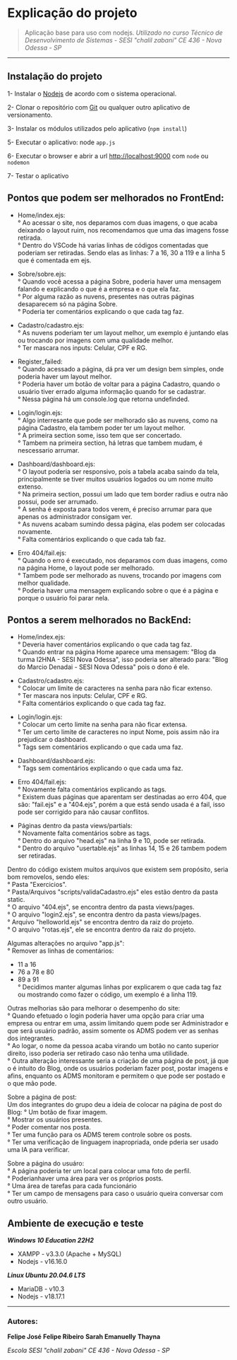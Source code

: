# Explicação do projeto

> Aplicação base para uso com nodejs.
> _Utilizado no curso Técnico de Desenvolvimento de Sistemas - SESI "chalil zabani" CE 436 - Nova Odessa - SP_

---

## Instalação do projeto

1- Instalar o [Nodejs](https://nodejs.org/en/download) de acordo com o sistema operacional.

2- Clonar o repositório com [Git](https://www.notion.so/Anota-es-do-Senai-f35c51c354d542a49738fb58edc55bd1#1e53661cdaa180a09c73f5fd2a979b4d) ou qualquer outro aplicativo de versionamento.

3- Instalar os módulos utilizados pelo aplicativo (`npm install`)

5- Executar o aplicativo: node `app.js`

6- Executar o browser e abrir a url [http://localhost:9000](http://localhost:9000) com `node` ou `nodemon`

7- Testar o aplicativo

## Pontos que podem ser melhorados no FrontEnd:

- Home/index.ejs:<br>
  ° Ao acessar o site, nos deparamos com duas imagens, o que acaba deixando o layout ruim, nos recomendamos que uma das imagens fosse retirada.<br>
  ° Dentro do VSCode há varias linhas de códigos comentadas que poderiam ser retiradas. Sendo elas as linhas: 7 a 16, 30 a 119 e a linha 5 que é comentada em ejs.

- Sobre/sobre.ejs:<br>
  ° Quando você acessa a página Sobre, poderia haver uma mensagem falando e explicando o que é a empresa e o que ela faz.<br>
  ° Por alguma razão as nuvens, presentes nas outras páginas desaparecem só na página Sobre.<br>
  ° Poderia ter comentários explicando o que cada tag faz.

- Cadastro/cadastro.ejs:<br>
  ° As nuvens poderiam ter um layout melhor, um exemplo é juntando elas ou trocando por imagens com uma qualidade melhor.<br>
  ° Ter mascara nos inputs: Celular, CPF e RG.

- Register_failed:<br>
  ° Quando acessado a página, dá pra ver um design bem simples, onde poderia haver um layout melhor.<br>
  ° Poderia haver um botão de voltar para a página Cadastro, quando o usuário tiver errado alguma informação quando for se cadastrar.<br>
  ° Nessa página há um console.log que retorna undefinded.

- Login/login.ejs:<br>
  ° Algo interresante que pode ser melhorado são as nuvens, como na página Cadastro, ela tambem poder ter um layout melhor.<br>
  ° A primeira section some, isso tem que ser concertado.<br>
  ° Tambem na primeira section, há letras que tambem mudam, é nescessario arrumar.

- Dashboard/dashboard.ejs:<br>
  ° O layout poderia ser responsivo, pois a tabela acaba saindo da tela, principalmente se tiver muitos usuários logados ou um nome muito extenso.<br>
  ° Na primeira section, possui um lado que tem border radius e outra não possui, pode ser arrumado.<br>
  ° A senha é exposta para todos verem, é preciso arrumar para que apenas os administrador consigam ver.<br>
  ° As nuvens acabam sumindo dessa página, elas podem ser colocadas novamente.<br>
  ° Falta comentários explicando o que cada tab faz.

- Erro 404/fail.ejs:<br>
  ° Quando o erro é executado, nos deparamos com duas imagens, como na página Home, o layout pode ser melhorado.<br>
  ° Tambem pode ser melhorado as nuvens, trocando por imagens com melhor qualidade.<br>
  ° Poderia haver uma mensagem explicando sobre o que é a página e porque o usuário foi parar nela.

## Pontos a serem melhorados no BackEnd:

- Home/index.ejs:<br>
  ° Deveria haver comentários explicando o que cada tag faz.<br>
  ° Quando entrar na página Home aparece uma mensagem: "Blog da turma I2HNA - SESI Nova Odessa", isso poderia ser alterado para: "Blog do Marcio Denadai - SESI Nova Odessa" pois o dono é ele.

- Cadastro/cadastro.ejs:<br>
  ° Colocar um limite de caracteres na senha para não ficar extenso.<br>
  ° Ter mascara nos inputs: Celular, CPF e RG.<br>
  ° Falta comentários explicando o que cada tag faz.

- Login/login.ejs:<br>
  ° Colocar um certo limite na senha para não ficar extensa.<br>
  ° Ter um certo limite de caracteres no input Nome, pois assim não ira prejudicar o dashboard.<br>
  ° Tags sem comentários explicando o que cada uma faz.

- Dashboard/dashboard.ejs:<br>
  ° Tags sem comentários explicando o que cada uma faz.

- Erro 404/fail.ejs:<br>
  ° Novamente falta comentários explicando as tags.<br>
  ° Existem duas páginas que aparentam ser destinadas ao erro 404, que são: "fail.ejs" e a "404.ejs", porém a que está sendo usada é a fail, isso pode ser corrigido para não causar conflitos.

- Páginas dentro da pasta views/partials:<br>
  ° Novamente falta comentários sobre as tags.<br>
  ° Dentro do arquivo "head.ejs" na linha 9 e 10, pode ser retirada.<br>
  ° Dentro do arquivo "usertable.ejs" as linhas 14, 15 e 26 tambem podem ser retiradas.

Dentro do código existem muitos arquivos que existem sem propósito, seria bom removelos, sendo eles:<br>
° Pasta "Exercicios".<br>
° Pasta/Arquivos "scripts/validaCadastro.ejs" eles estão dentro da pasta static.<br>
° O arquivo "404.ejs", se encontra dentro da pasta views/pages.<br>
° O arquivo "login2.ejs", se encontra dentro da pasta views/pages.<br>
° Arquivo "helloworld.ejs" se encontra dentro da raiz do projeto.<br>
° O arquivo "rotas.ejs", ele se encontra dentro da raiz do projeto.

Algumas alterações no arquivo "app.js":<br>
° Remover as linhas de comentários:<br>
- 11 a 16<br>
- 76 a 78 e 80<br>
- 89 a 91<br>
° Decidimos manter algumas linhas por explicarem o que cada tag faz ou mostrando como fazer o código, um exemplo é a linha 119.

Outras melhorias são para melhorar o desempenho do site:<br>
° Quando efetuado o login poderia haver uma opção para criar uma empresa ou entrar em uma, assim limitando quem pode ser Administrador e que será usuário padrão, assim somente os ADMS podem ver as senhas dos integrantes.<br>
° Ao logar, o nome da pessoa acaba virando um botão no canto superior direito, isso poderia ser retirado caso não tenha uma utilidade.<br>
° Outra alteração interessante seria a criação de uma página de post, já que o é intuito do Blog, onde os usuários poderiam fazer post, postar imagens e afins, enquanto os ADMS monitoram e permitem o que pode ser postado e o que mão pode.

Sobre a página de post:<br>
Um dos integrantes do grupo deu a ideia de colocar na página de post do Blog:
° Um botão de fixar imagem. <br>
° Mostrar os usuários presentes. <br>
° Poder comentar nos posta. <br>
° Ter uma função para os ADMS terem controle sobre os posts.<br>
° Ter uma verificação de linguagem inapropriada, onde pderia ser usado uma IA para verificar.

Sobre a página do usuáro:<br>
° A página poderia ter um local para colocar uma foto de perfil.<br>
° Poderianhaver uma área para ver os próprios posts.<br>
° Uma área de tarefas para cada funcionário<br>
° Ter um campo de mensagens para caso o usuário queira conversar com outro usuário.

## Ambiente de execução e teste

**_Windows 10 Education 22H2_**

- XAMPP - v3.3.0 (Apache + MySQL)
- Nodejs - v16.16.0

**_Linux Ubuntu 20.04.6 LTS_**

- MariaDB - v10.3
- Nodejs - v18.17.1

---

### Autores:

**Felipe José** **Felipe Ribeiro** **Sarah Emanuelly** **Thayna**

_Escola SESI "chalil zabani" CE 436 - Nova Odessa - SP_
